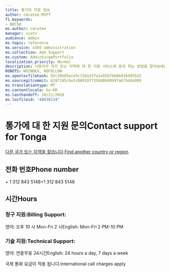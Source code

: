 ```yaml
---
title: 통가의 지원 정보
author: cmcatee-MSFT
f1.keywords:
- NOCSH
ms.author: cmcatee
manager: scotv
audience: Admin
ms.topic: reference
ms.service: o365-administration
ms.collection: Adm_Support
ms.custom: AdminSurgePortfolio
localization_priority: Normal
description: 사용자의 국가 또는 지역에 대 한 지원 서비스에 문의 하는 방법을 알아보세요.
ROBOTS: NOINDEX, NOFOLLOW
ms.openlocfilehash: 92c39e85ece5cf2da157a1e92b7bb86d164955d2
ms.sourcegitcommit: 628f195cbe3c00910f7350d8b09997a675dde989
ms.translationtype: MT
ms.contentlocale: ko-KR
ms.lasthandoff: 10/21/2020
ms.locfileid: "48639134"
---
```

# <a name="contact-support-for-tonga"></a><span data-ttu-id="154ff-103">통가에 대 한 지원 문의</span><span class="sxs-lookup"><span data-stu-id="154ff-103">Contact support for Tonga</span></span>

<span data-ttu-id="154ff-104">[다른 국가 또는 지역을 찾습니다](../contact-support-for-business-products.md).</span><span class="sxs-lookup"><span data-stu-id="154ff-104">[Find another country or region](../contact-support-for-business-products.md).</span></span>

## <a name="phone-number"></a><span data-ttu-id="154ff-105">전화 번호</span><span class="sxs-lookup"><span data-stu-id="154ff-105">Phone number</span></span>
<span data-ttu-id="154ff-106">+ 1 312 843 5148</span><span class="sxs-lookup"><span data-stu-id="154ff-106">+1 312 843 5148</span></span>

## <a name="hours"></a><span data-ttu-id="154ff-107">시간</span><span class="sxs-lookup"><span data-stu-id="154ff-107">Hours</span></span>
### <a name="billing-support"></a><span data-ttu-id="154ff-108">청구 지원:</span><span class="sxs-lookup"><span data-stu-id="154ff-108">Billing Support:</span></span>

<span data-ttu-id="154ff-109">영어: 오후 10 시 Mon-Fri 2 시</span><span class="sxs-lookup"><span data-stu-id="154ff-109">English: Mon-Fri 2 PM-10 PM</span></span>

### <a name="technical-support"></a><span data-ttu-id="154ff-110">기술 지원:</span><span class="sxs-lookup"><span data-stu-id="154ff-110">Technical Support:</span></span>

<span data-ttu-id="154ff-111">영어: 연중무휴 24시간</span><span class="sxs-lookup"><span data-stu-id="154ff-111">English: 24 hours a day, 7 days a week</span></span>

<span data-ttu-id="154ff-112">국제 통화 요금이 적용 됩니다.</span><span class="sxs-lookup"><span data-stu-id="154ff-112">International call charges apply</span></span>
